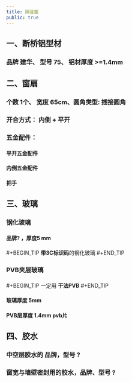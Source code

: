 ```yaml
---
title: 隔音窗
public: true
---
```


## 一、断桥铝型材
### 品牌 建华、 型号 75、 铝材厚度 >=1.4mm
## 二、窗扇
### 个数 1个、 宽度 65cm、圆角类型: 插接圆角
### 开合方式： 内倒 +  平开
### **五金配件：**
#### 平开五金配件
#### 内倒五金配件
#### 把手
## 三、玻璃
### 钢化玻璃
#### 品牌? ，厚度5 mm
#### 
#+BEGIN_TIP
**带3C标识码**的钢化玻璃
#+END_TIP
### PVB夹层玻璃
#### 
#+BEGIN_TIP
一定用 **干法PVB**
#+END_TIP
#### 玻璃厚度 5mm
#### PVB层厚度 1.4mm pvb片
## 四、胶水
### 中空层胶水的 品牌，型号 ?
### 窗宽与墙壁密封用的胶水，品牌、型号 ?

